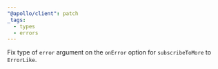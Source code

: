 ```yaml
---
"@apollo/client": patch
_tags:
  - types
  - errors
---
```


Fix type of `error` argument on the `onError` option for `subscribeToMore` to `ErrorLike`.
